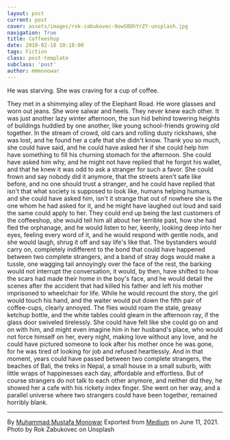 ```yaml
---
layout: post
current: post
cover: assets/images/rok-zabukovec-9owS0OhYrZY-unsplash.jpg
navigation: True
title: Coffeeshop
date: 2018-02-18 10:18:00
tags: Fiction
class: post-template
subclass: 'post'
author: mmmonowar
---
```


He was starving. She was craving for a cup of coffee.

They met in a shimmying alley of the Elephant Road. He wore glasses and
worn out jeans. She wore salwar and heels. They never knew each other.
It was just another lazy winter afternoon, the sun hid behind towering
heights of buildings huddled by one another, like young school-friends
growing old together. In the stream of crowd, old cars and rolling dusty
rickshaws, she was lost, and he found her a cafe that she didn't know.
Thank you so much, she could have said, and he could have asked her if
she could help him have something to fill his churning stomach for the
afternoon. She could have asked him why, and he might not have replied
that he forgot his wallet, and that he knew it was odd to ask a stranger
for such a favor. She could frown and say nobody did it anymore, that
the streets aren't safe like before, and no one should trust a stranger,
and he could have replied that isn't that what society is supposed to
look like, humans helping humans, and she could have asked him, isn't it
strange that out of nowhere she is the one whom he had asked for it, and
he might have laughed out loud and said the same could apply to her.
They could end up being the last customers of the coffeeshop, she would
tell him all about her terrible past, how she had fled the orphanage,
and he would listen to her, keenly, looking deep into her eyes, feeling
every word of it, and he would respond with gentle nods, and she would
laugh, shrug it off and say life's like that. The bystanders would carry
on, completely indifferent to the bond that could have happened between
two complete strangers, and a band of stray dogs would make a tussle,
one wagging tail annoyingly over the face of the rest, the barking would
not interrupt the conversation, it would, by then, have shifted to how
the scars had made their home in the boy's face, and he would detail the
scenes after the accident that had killed his father and left his mother
imprisoned to wheelchair for life. While he would recount the story, the
girl would touch his hand, and the waiter would put down the fifth pair
of coffee-cups, clearly annoyed. The flies would roam the stale, greasy
ketchup bottle, and the white tables could gleam in the afternoon ray,
if the glass door swiveled tirelessly. She could have felt like she
could go on and on with him, and might even imagine him in her husband's
place, who would not force himself on her, every night, making love
without any love, and he could have pictured someone to look after his
mother once he was gone, for he was tired of looking for job and refused
heartlessly. And in that moment, years could have passed between two
complete strangers, the beaches of Bali, the treks in Nepal, a small
house in a small suburb, with little wraps of happinesses each day,
affordable and effortless. But of course strangers do not talk to each
other anymore, and neither did they, he showed her a cafe with his
rickety index finger. She went on her way, and a parallel universe where
two strangers could have been together, remained horribly blank.

---

By [Muhammad Mustafa Monowar](https://medium.com/@mmmonowar)
Exported from [Medium](https://medium.com) on June 11, 2021.
Photo by Rok Zabukovec on Unsplash
  